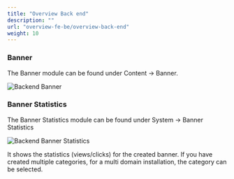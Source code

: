 ```yaml
---
title: "Overview Back end"
description: ""
url: "overview-fe-be/overview-back-end"
weight: 10
---
```


### Banner

The Banner module can be found under Content -> Banner.

![Backend Banner](../images/banner_backend_banner.en.jpg)

### Banner Statistics

The Banner Statistics module can be found under System -> Banner Statistics

![Backend Banner Statistics](../images/banner_backend_bannerstatistic.en.jpg)

It shows the statistics (views/clicks) for the created banner.
If you have created multiple categories, for a multi domain installation,
the category can be selected.
